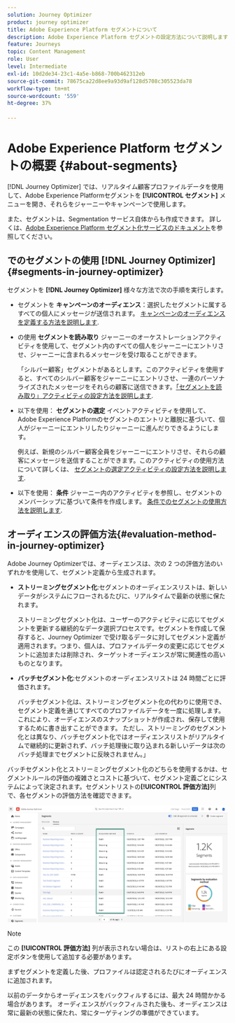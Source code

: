 ```yaml
---
solution: Journey Optimizer
product: journey optimizer
title: Adobe Experience Platform セグメントについて
description: Adobe Experience Platform セグメントの設定方法について説明します
feature: Journeys
topic: Content Management
role: User
level: Intermediate
exl-id: 10d2de34-23c1-4a5e-b868-700b462312eb
source-git-commit: 78675ca22d8ee9a93d9af128d5708c305523da78
workflow-type: tm+mt
source-wordcount: '559'
ht-degree: 37%

---
```


# Adobe Experience Platform セグメントの概要 {#about-segments}

[!DNL Journey Optimizer]  では、リアルタイム顧客プロファイルデータを使用して、Adobe Experience Platformセグメントを **[!UICONTROL セグメント]** メニューを開き、それらをジャーニーやキャンペーンで使用します。

また、セグメントは、Segmentation サービス自体からも作成できます。 詳しくは、[Adobe Experience Platform セグメント化サービスのドキュメント](https://experienceleague.adobe.com/docs/experience-platform/segmentation/home.html?lang=ja)を参照してください。

## でのセグメントの使用 [!DNL Journey Optimizer] {#segments-in-journey-optimizer}

セグメントを **[!DNL Journey Optimizer]** 様々な方法で次の手順を実行します。

* セグメントを **キャンペーンのオーディエンス**：選択したセグメントに属するすべての個人にメッセージが送信されます。 [キャンペーンのオーディエンスを定義する方法を説明します](../campaigns/create-campaign.md#define-the-audience-audience).

* の使用 **セグメントを読み取り** ジャーニーのオーケストレーションアクティビティを使用して、セグメント内のすべての個人をジャーニーにエントリさせ、ジャーニーに含まれるメッセージを受け取ることができます。

   「シルバー顧客」セグメントがあるとします。このアクティビティを使用すると、すべてのシルバー顧客をジャーニーにエントリさせ、一連のパーソナライズされたメッセージをそれらの顧客に送信できます。[「セグメントを読み取り」アクティビティの設定方法を説明します](../building-journeys/read-segment.md#configuring-segment-trigger-activity).

* 以下を使用： **セグメントの選定** イベントアクティビティを使用して、Adobe Experience Platformのセグメントのエントリと離脱に基づいて、個人がジャーニーにエントリしたりジャーニーに進んだりできるようにします。

   例えば、新規のシルバー顧客全員をジャーニーにエントリさせ、それらの顧客にメッセージを送信することができます。このアクティビティの使用方法について詳しくは、 [セグメントの選定アクティビティの設定方法を説明します](../building-journeys/segment-qualification-events.md).

* 以下を使用： **条件** ジャーニー内のアクティビティを参照し、セグメントのメンバーシップに基づいて条件を作成します。 [条件でのセグメントの使用方法を説明します](../building-journeys/condition-activity.md#using-a-segment).

## オーディエンスの評価方法{#evaluation-method-in-journey-optimizer}

Adobe Journey Optimizerでは、オーディエンスは、次の 2 つの評価方法のいずれかを使用して、セグメント定義から生成されます。

* **ストリーミングセグメント化**:セグメントのオーディエンスリストは、新しいデータがシステムにフローされるたびに、リアルタイムで最新の状態に保たれます。

   ストリーミングセグメント化は、ユーザーのアクティビティに応じてセグメントを更新する継続的なデータ選択プロセスです。セグメントを作成して保存すると、Journey Optimizer で受け取るデータに対してセグメント定義が 適用されます。つまり、個人は、プロファイルデータの変更に応じてセグメントに追加または削除され、ターゲットオーディエンスが常に関連性の高いものとなります。

* **バッチセグメント化**:セグメントのオーディエンスリストは 24 時間ごとに評価されます。

   バッチセグメント化は、ストリーミングセグメント化の代わりに使用でき、セグメント定義を通じてすべてのプロファイルデータを一度に処理します。 これにより、オーディエンスのスナップショットが作成され、保存して使用するために書き出すことができます。 ただし、ストリーミングのセグメント化とは異なり、バッチセグメント化ではオーディエンスリストがリアルタイムで継続的に更新されず、バッチ処理後に取り込まれる新しいデータは次のバッチ処理までセグメントに反映されません。」

バッチセグメント化とストリーミングセグメント化のどちらを使用するかは、セグメントルールの評価の複雑さとコストに基づいて、セグメント定義ごとにシステムによって決定されます。セグメントリストの&#x200B;**[!UICONTROL 評価方法]**&#x200B;列で、各セグメントの評価方法を確認できます。

![](assets/evaluation-method.png)

>[!NOTE]
>
>この **[!UICONTROL 評価方法]** 列が表示されない場合は、リストの右上にある設定ボタンを使用して追加する必要があります。

まずセグメントを定義した後、プロファイルは認定されるたびにオーディエンスに追加されます。

以前のデータからオーディエンスをバックフィルするには、最大 24 時間かかる場合があります。 オーディエンスがバックフィルされた後も、オーディエンスは常に最新の状態に保たれ、常にターゲティングの準備ができています。
